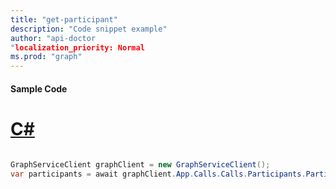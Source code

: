 ```yaml
---
title: "get-participant"
description: "Code snippet example" 
author: "api-doctor
"localization_priority: Normal
ms.prod: "graph"
--- 
```

#### Sample Code
# [C#](#tab/Csharp)

```C#

GraphServiceClient graphClient = new GraphServiceClient();
var participants = await graphClient.App.Calls.Calls.Participants.Participants.Request().GetAsync();

```